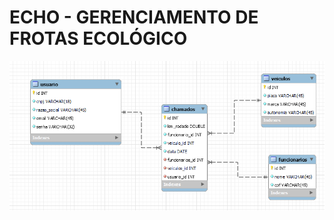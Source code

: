 # ECHO - GERENCIAMENTO DE FROTAS ECOLÓGICO

![alt text](https://github.com/FelipeRfariasDev/echo/blob/main/Database/EER/diagrama.PNG?raw=true)
